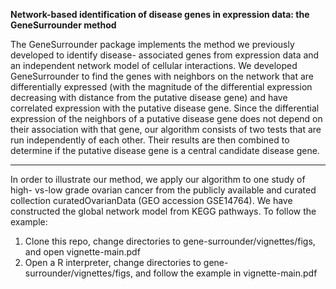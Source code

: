 
**Network-based identification of disease genes in expression data: the GeneSurrounder method**
<!-- 
Sahil Shah sahil.shah AT u.northwestern DOT edu

--- -->

The GeneSurrounder package implements the method we previously developed to
identify disease- associated genes from expression data and an independent
network model of cellular interactions. We developed GeneSurrounder to find the
genes with neighbors on the network that are differentially expressed (with the
magnitude of the differential expression decreasing with distance from the
putative disease gene) and have correlated expression with the putative disease
gene. Since the differential expression of the neighbors of a putative disease
gene does not depend on their association with that gene, our algorithm consists
of two tests that are run independently of each other. Their results are then
combined to determine if the putative disease gene is a central candidate
disease gene.

--- 

In order to illustrate our method, we apply our algorithm to one study of high-
vs-low grade ovarian cancer from the publicly available and curated collection
curatedOvarianData (GEO accession GSE14764). We have constructed the global
network model from KEGG pathways. To follow the example:


1. Clone this repo, change directories to gene-surrounder/vignettes/figs, and open vignette-main.pdf
2. Open a R interpreter, change directories to gene-surrounder/vignettes/figs,
and follow the example in vignette-main.pdf





<!-- Presented on Wed, 6/18/16 at Braun Research Group Meeting

---


View the **[slides](https://github.com/sahildshah1/shiny-groupmtg/blob/master/figs/main.pdf)**

This presentation introduces Shiny, building a Shiny app, and customizing /managing 
larger Shiny apps.

---

View the **[skeleton app](https://github.com/sahildshah1/shiny-groupmtg/tree/master/skeleton-app)**

Example directory / file structure  -->